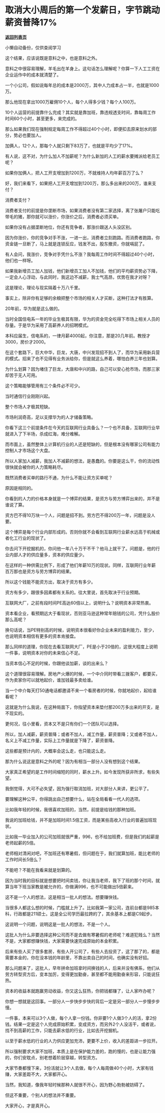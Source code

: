 # 取消大小周后的第一个发薪日，字节跳动薪资普降17%

[**返回列表页**](/gzh/记忆承载)

小懒自动备份，仅供查阅学习

这个结果，应该说既是意料之中，也是意料之外。  

  

意料之中很容易理解，羊毛出在羊身上。这句话怎么理解呢？你算一下人工工资在企业运作中的成本就清楚了。  

  

一个小公司，假如说每年总的成本是2000万，其中人力成本占一半，也就是1000万。

  

那么他现在拿出1000万雇佣10个人，每个人得多少钱？每个人100万。

  

10个人运营的前提靠什么完成？其实就是靠加班，靠违规透支时间，靠每周工作时间60个小时，甚至更多，来完成的。

  

那么如果我们现在强制规定每周工作不得超过40个小时，即便扣去原来划水的部分，势必也要加人。  

  

加俩人，12个人，那每个人就只剩下83万了，也就是平均少了17%。

  

有人说，这不对，为什么加人不加薪呢？为什么新加的人工的薪水要摊派给老员工呢？  

  

如果你加俩人，把人工开支增加到1200万，不就维持人均年薪百万了么？

  

好，我们来看下，如果把人工开支增加到1200万，那么多出来的200万，谁来支付？  

  

消费者支付？

  

消费者支付的前提是你垄断市场，如果消费者没有第二家选择，离了张屠户只能吃带毛的猪，那你就可以涨价，你涨价之后，消费者必须买单。  

  

如果你没有占据垄断地位，你还有竞争者，那涨价跟送人头没区别。

  

因为你涨价，你的竞争对手不涨，一进一出，消费者立刻跑路。而消费者跑路，你资金链一旦断了，马上就是连锁反应，钱发不出，股东撤资，你就嗝屁了。

  

有人会问，我涨价，竞争对手凭什么不涨？我每周工作时间不得超过40个小时，他们也一样呀。  

  

如果我新增员工加人加钱，他们新增员工加人不加钱，他们的平均薪资势必下降，一定会人心浮动，与此同时，我这边不减薪，我士气高昂，优势在我才对呀？  

  

这是理论，理论与现实隔着十万八千里。

  

事实上，除非你有足够的余粮把整个市场的相关人才买断，这种打法才有胜算。

  

20年前，华为就是这么做的。  

  

当时全国信电系一年的毕业生极其有限，华为的资金完全吃得下市场上相关人员的存量。于是华为采用了高薪养人的招聘模式。

  

本科应届生，信电系的，一律月薪4000起，你注意，那是20几年前。教授才3000，房价才2000。  

  

在这个套路下，巨大中华，巨龙，大唐，中兴发现招不到人了，而华为采用新兵营的模式。招来了也不见得有业务派给你，但是就这么养着，哪怕白养三年也划算。

  

为什么划算？因为堵住了巨龙，大唐和中兴的路，自己可以安心抢市场，而那三家却苦于无人可用。

  

这个策略能够管用有三个条件必不可少。

  

当时通信行业刚刚兴起。

整个市场人才极其短缺。

市场利润奇高，足以支撑华为的人才储备策略。

  

你看下这三个前提条件在今天的互联网行业具备么？一个也不具备，互联网行业早就进入了下半场，杀成红海，难分难解。

  

而市面上，虽然整体上计算机行业的人还是短缺的，但是根本没有哪家公司有能力控制人才市场这个大盘。

  

所以人家加人减薪，我加人不减薪的想法，是愚蠢的。你要是这么干，你的流动性很快就会被你的人力策略耗尽。  

  

既然消费者买单的路行不通，为什么不能让资方买单呢？  

  

原因是相同的。

  

你看到的人力的价格本身就是一个博弈的结果，是资方与劳方博弈出来的，并不是谁说了算。

  

资方巴不得10万块一个人，问题是招不到。劳方巴不得200万一年，问题是没人要。  

  

这个博弈是每个行业内部形成的。否则你就不会看到互联网行业薪水远高于机械或者化工行业的现状了。  

  

你去问下开挖掘机的，你问他一年八十万干不干？他马上就干了。问题是，他的行业内部人才的供应量多，资本的供应量少。  

  

在这样的一种供需比例下，形成了他们年薪10万的现状。同样，互联网行业年薪百万那也是资方与劳方博弈的结果。  

  

所以这个钱能不能资方出，取决于资方有多少。  

  

资方有多少，跟很多因素都有关系的。往大里说，首先取决于行业预期。  

  

互联网大厂，之前有段时间PE高达60倍以上，说明什么？说明资本非常热衷。  

  

资本看企业，看预期远大于看现状，否则亚马逊这种常年赔钱的公司，凭什么股价那么高呢？

  

换句话说，当PE特别高的时候，说明资本很看好你企业未来的盈利能力，至少，也说明资本相信有更多的资本肯接盘。  

  

那么同样的道理，你现在去看互联网大厂，PE是小于20倍的，这很大程度上说明一件事，说明资本对你的未来信心不足。  

  

当资本信心不足的时候，你跟他谈加薪，谈的出来么？

  

这个道理很容易理解。房地产火爆的时候，一个中介同时带看三拨客户，都要买，作为卖家你可以就地起价，谁加钱最多卖给谁。

  

当一个中介每天打50通电话都邀请不来一个看房者的时候，你就地起价，起给谁看呢？

  

这就是为什么我说，在这种局面下，你指望资本来垫付那200万多出来的开支，是不现实的。  

  

更何况，往小里看，资本又不是只有你们一个团队可以选择。

  

所以，加人减薪，薪资普降；或者不加人，减工作量，薪资普降；又或者不加人，名义上不减工作量，实际上工作量就是下降了，薪资普降。  

  

这些都是预计内的，大概率会这么走，也只能这么走。

  

那为什么说这是意料之外的呢？因为有相当一部分人没有想到这个结果。  

  

大家真正希望的是工作时间缩短的同时，薪水上升。如今发现所获非所求，有些失望。

  

我倒觉得，大可不必失望，因为强行取消加班，对大部分人来讲，更公平了。

  

要理解这种公平，你得跳出自己想要什么，站在全局看看一代人的选项。

  

比如我年轻的时候，我很喜欢加班的，当然，前提是给钱的那种加班。

  

我说的加班给钱，并不是加班时间1.5倍工资，而是某些高收入行业的普遍加班现状。

  

比如我一毕业加入的公司加班就很严重，996，也不给加班费，但是我们的起薪是老师起薪的5倍。

  

老师相对清闲对吧，不加班还有寒暑假，但问题在于，我们就算加班，能比老师的工作时间长5倍么？

  

不能吧？不能在我看来就是划算的。

  

因为当时我的目标就是想要把时间卖钱，你让我当老师，我下了班的那个时间，就算当年下班当家教是被允许的，你做满996，也不可能做出5倍薪来。  

  

这不是一个人的想法，这是相当一批人的想法。想要赚快钱。  

  

当很多人都这么想的时候，门槛就上升了。比如我第一家公司，连前台都是985本科，行政都是211硕士。这是全公司学历最拉跨的了，其余基本上都是C9起步。

  

这说明一个问题，说明这是一批人的想法，不是一个人。  

  

这批人为什么非要选择这种公司而不是去做有寒暑假的老师呢？难道犯贱么？当然不是，大家都想赚快钱，大家需要快速完成原始的本金积累。

  

后来有些人买了很多套房，有些人开公司了，有些人去投资了，这了那了的，都是需要本金的，你在没本钱的年龄里，不靠出卖自己的时间，也确实没有好招。  

  

那么问题来了，这批人，早年拼命加班拿时间换钱的人，后来并没有佛系，他们从劳方转型资方后，变本加厉，变得更加勤奋，甚至都不能用勤奋来形容，只能说狂热。

  

资本的收益本就跑赢劳动收益，你又这么狂热，你把钱都赚了，让人家咋办呢？  

  

你想一想就是这回事。一部分人一步快步步快的背后一定是另一部分人一步慢步步慢。  

  

一件事，本来可以3个人做，每个人拿一份钱。你非要1个人做3个人的活，拿2份钱。结果一定是这个人完成原始积累，变成资方，而另外2个人没活干，或者说，找不到高薪的工作，只能去薪水低的行业，比如去开挖掘机。  

  

以至于薪水低的行业的人力供应更加充沛，更要不上价，收入的差距进一步拉开。  

  

所以强制要求大家不加班，本质上是在保护能力差的，跑的慢的，也是让能力强的，你们安耽点，别老想着阶层穿越，转型资方。

  

大家节奏都慢下来，3份活就让3个人去做，每个人每周做40个小时，大家有钱赚，大家差距不大，大家都开心。  

  

当然，我知道，像我年轻时候那种人就很不开心，因为野心勃勃被妨碍了。  

  

但这不重要，个别人的想法并不重要。  

  

大家开心，才是真开心。

